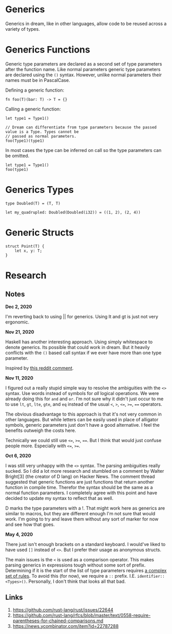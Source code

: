 # Generics

Generics in dream, like in other languages, allow code to be reused across a variety of types.

# Generics Functions

Generic type parameters are declared as a second set of type parameters after the function name.
Like normal parameters generic type parameters are declared using the `()` syntax. However, unlike
normal parameters their names must be in PascalCase.

Defining a generic function:
```
fn foo(T)(bar: T) -> T = {}
```

Calling a generic function:
```
let type1 = Type1()

// Dream can differentiate from type parameters because the passed value is a Type. Types cannot be
// passed as normal parameters.
foo(Type1)(type1)
```

In most cases the type can be inferred on call so the type parameters can be omitted.
```
let type1 = Type1()
foo(type1)
```


# Generics Types

```
type Doubled(T) = (T, T)

let my_quadrupled: Doubled(Doubled(i32)) = ((1, 2), (2, 4))
```

# Generic Structs

```
struct Point(T) {
    let x, y: T;
}
```

# Research

## Notes

**Dec 2, 2020**

I'm reverting back to using || for generics. Using lt and gt is just not very ergonomic.

**Nov 21, 2020**

Haskell has another interesting approach. Using simply whitespace to denote generics. Its possible that could work in dream. But it heavily conflicts with the `()` based call syntax if we ever have more than one type parameter.

Inspired by [this reddit comment](https://www.reddit.com/r/ProgrammingLanguages/comments/jd30p7/unpopular_opinions/g95ig7s?utm_source=share&utm_medium=web2x&context=3).

**Nov 11, 2020**

I figured out a really stupid simple way to resolve the ambiguities with the `<>` syntax. Use words instead of symbols for *all* logical operations. We were already doing this for `and` and `or`. I'm not sure why it didn't just occur to me to use `lt`, `gt`, `lte`, `gte`, and `eq` instead of the usual `<`, `>`, `<=`, `>=`, `==` operators.

The obvious disadvantage to this approach is that it's not very common in other languages. But while letters can be easily used in place of alligator symbols, generic parameters just don't have a good alternative. I feel the benefits outweigh the costs here.

Technically we could still use `<=`, `>=`, `==`. But I think that would just confuse people more. Especially with `<=`, `>=`.

**Oct 6, 2020**

I was still very unhappy with the `<>` syntax. The parsing ambiguities really sucked. So I did a lot more research and stumbled on a comment by Walter Bright[3] (the creator of D lang) on Hacker News. The comment thread suggested that generic functions are just functions that return another function in compile time. Therefor the syntax should be the same as a normal function parameters. I completely agree with this point and have decided to update my syntax to reflect that as well.

D marks the type parameters with a !. That might work here as generics are similar to macros, but they are different enough I'm not sure that would work. I'm going to try and leave them without any sort of marker for now and see how that goes.

**May 4, 2020**

There just isn't enough brackets on a standard keyboard. I would've liked to have used `[]` instead
of `<>`. But I prefer their usage as anonymous structs.

The main issues is the `<` is used as a comparison operator. This makes parsing generics in expressions
tough without some sort of prefix. Determining if it is the start of the list of type parameters
requires [a complex set of rules](https://github.com/rust-lang/rust/issues/22644#issuecomment-75466424).
To avoid this (for now), we require a `::` prefix. I.E. `identifier::<Types>()`. Personally, I don't
think that looks all that bad.

## Links

1. https://github.com/rust-lang/rust/issues/22644
2. https://github.com/rust-lang/rfcs/blob/master/text/0558-require-parentheses-for-chained-comparisons.md
3. https://news.ycombinator.com/item?id=22787288
